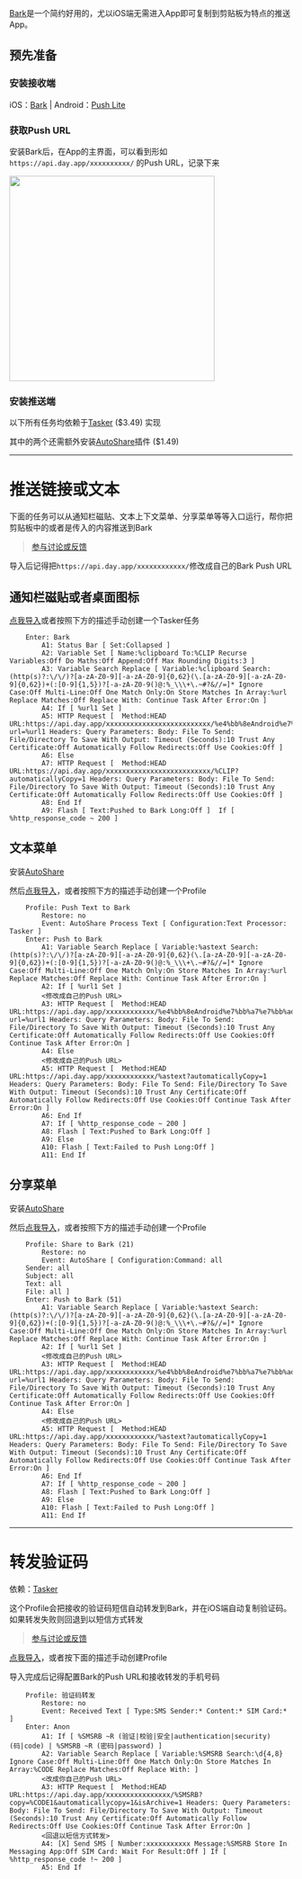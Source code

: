[Bark](https://github.com/Finb/Bark)是一个简约好用的，尤以iOS端无需进入App即可复制到剪贴板为特点的推送App。

## 预先准备

### 安装接收端

iOS：[Bark](https://apps.apple.com/cn/app/id1403753865) | Android：[Push Lite](https://github.com/xlvecle/PushLite/releases)

### 获取Push URL

安装Bark后，在App的主界面，可以看到形如 ```https://api.day.app/xxxxxxxxxx/``` 的Push URL，记录下来

<img src="http://wx3.sinaimg.cn/mw690/0060lm7Tly1g0bu1cv28lj30om0j6gng.jpg" width=365 />

### 安装推送端

以下所有任务均依赖于[Tasker](https://play.google.com/store/apps/details?id=net.dinglisch.android.taskerm) ($3.49) 实现

其中的两个还需额外安装[AutoShare](https://play.google.com/store/apps/details?id=com.joaomgcd.autoshare)插件 ($1.49)

---

# 推送链接或文本

下面的任务可以从通知栏磁贴、文本上下文菜单、分享菜单等等入口运行，帮你把剪贴板中的或者是传入的内容推送到Bark

> [参与讨论或反馈](https://meta.appinn.net/t/19189)

导入后记得把```https://api.day.app/xxxxxxxxxxxx/```修改成自己的Bark Push URL

## 通知栏磁贴或者桌面图标

[点我导入](https://taskernet.com/shares/?user=AS35m8kd%2B%2B8TCtuKD5vi%2BgxDuL5p9VAa8vrSP6viIGO6nBMQGv6ntB%2BfsCHAjiN7MZx1YA%3D%3D&id=Task%3ABark)或者按照下方的描述手动创建一个Tasker任务

```
    Enter: Bark
    	A1: Status Bar [ Set:Collapsed ] 
    	A2: Variable Set [ Name:%clipboard To:%CLIP Recurse Variables:Off Do Maths:Off Append:Off Max Rounding Digits:3 ] 
    	A3: Variable Search Replace [ Variable:%clipboard Search:(http(s)?:\/\/)?[a-zA-Z0-9][-a-zA-Z0-9]{0,62}(\.[a-zA-Z0-9][-a-zA-Z0-9]{0,62})+(:[0-9]{1,5})?[-a-zA-Z0-9()@:%_\\\+\.~#?&//=]* Ignore Case:Off Multi-Line:Off One Match Only:On Store Matches In Array:%url Replace Matches:Off Replace With: Continue Task After Error:On ] 
    	A4: If [ %url1 Set ]
    	A5: HTTP Request [  Method:HEAD URL:https://api.day.app/xxxxxxxxxxxxxxxxxxxxxxxxxx/%e4%bb%8eAndroid%e7%bb%a7%e7%bb%ad?url=%url1 Headers: Query Parameters: Body: File To Send: File/Directory To Save With Output: Timeout (Seconds):10 Trust Any Certificate:Off Automatically Follow Redirects:Off Use Cookies:Off ] 
    	A6: Else 
    	A7: HTTP Request [  Method:HEAD URL:https://api.day.app/xxxxxxxxxxxxxxxxxxxxxxxxxx/%CLIP?automaticallyCopy=1 Headers: Query Parameters: Body: File To Send: File/Directory To Save With Output: Timeout (Seconds):10 Trust Any Certificate:Off Automatically Follow Redirects:Off Use Cookies:Off ] 
    	A8: End If 
    	A9: Flash [ Text:Pushed to Bark Long:Off ]  If [ %http_response_code ~ 200 ]
```

## 文本菜单

安装[AutoShare](https://play.google.com/store/apps/details?id=com.joaomgcd.autoshare)

然后[点我导入](https://taskernet.com/shares/?user=AS35m8kd%2B%2B8TCtuKD5vi%2BgxDuL5p9VAa8vrSP6viIGO6nBMQGv6ntB%2BfsCHAjiN7MZx1YA%3D%3D&id=Profile%3APush+Text+to+Bark)，或者按照下方的描述手动创建一个Profile

```
    Profile: Push Text to Bark
    	Restore: no
    	Event: AutoShare Process Text [ Configuration:Text Processor: Tasker ]
    Enter: Push to Bark
    	A1: Variable Search Replace [ Variable:%astext Search:(http(s)?:\/\/)?[a-zA-Z0-9][-a-zA-Z0-9]{0,62}(\.[a-zA-Z0-9][-a-zA-Z0-9]{0,62})+(:[0-9]{1,5})?[-a-zA-Z0-9()@:%_\\\+\.~#?&//=]* Ignore Case:Off Multi-Line:Off One Match Only:On Store Matches In Array:%url Replace Matches:Off Replace With: Continue Task After Error:On ] 
    	A2: If [ %url1 Set ]
    	<修改成自己的Push URL>
    	A3: HTTP Request [  Method:HEAD URL:https://api.day.app/xxxxxxxxxxxx/%e4%bb%8eAndroid%e7%bb%a7%e7%bb%ad?url=%url1 Headers: Query Parameters: Body: File To Send: File/Directory To Save With Output: Timeout (Seconds):10 Trust Any Certificate:Off Automatically Follow Redirects:Off Use Cookies:Off Continue Task After Error:On ] 
    	A4: Else 
    	<修改成自己的Push URL>
    	A5: HTTP Request [  Method:HEAD URL:https://api.day.app/xxxxxxxxxxxx/%astext?automaticallyCopy=1 Headers: Query Parameters: Body: File To Send: File/Directory To Save With Output: Timeout (Seconds):10 Trust Any Certificate:Off Automatically Follow Redirects:Off Use Cookies:Off Continue Task After Error:On ] 
    	A6: End If 
    	A7: If [ %http_response_code ~ 200 ]
    	A8: Flash [ Text:Pushed to Bark Long:Off ] 
    	A9: Else 
    	A10: Flash [ Text:Failed to Push Long:Off ] 
    	A11: End If 
```

## 分享菜单

安装[AutoShare](https://play.google.com/store/apps/details?id=com.joaomgcd.autoshare)

然后[点我导入](https://taskernet.com/shares/?user=AS35m8kd%2B%2B8TCtuKD5vi%2BgxDuL5p9VAa8vrSP6viIGO6nBMQGv6ntB%2BfsCHAjiN7MZx1YA%3D%3D&id=Profile%3AShare+to+Bark)，或者按照下方的描述手动创建一个Profile

```
    Profile: Share to Bark (21)
    	Restore: no
    	Event: AutoShare [ Configuration:Command: all
    Sender: all
    Subject: all
    Text: all
    File: all ]
    Enter: Push to Bark (51)
    	A1: Variable Search Replace [ Variable:%astext Search:(http(s)?:\/\/)?[a-zA-Z0-9][-a-zA-Z0-9]{0,62}(\.[a-zA-Z0-9][-a-zA-Z0-9]{0,62})+(:[0-9]{1,5})?[-a-zA-Z0-9()@:%_\\\+\.~#?&//=]* Ignore Case:Off Multi-Line:Off One Match Only:On Store Matches In Array:%url Replace Matches:Off Replace With: Continue Task After Error:On ] 
    	A2: If [ %url1 Set ]
    	<修改成自己的Push URL>
    	A3: HTTP Request [  Method:HEAD URL:https://api.day.app/xxxxxxxxxxxx/%e4%bb%8eAndroid%e7%bb%a7%e7%bb%ad?url=%url1 Headers: Query Parameters: Body: File To Send: File/Directory To Save With Output: Timeout (Seconds):10 Trust Any Certificate:Off Automatically Follow Redirects:Off Use Cookies:Off Continue Task After Error:On ] 
    	A4: Else 
    	<修改成自己的Push URL>
    	A5: HTTP Request [  Method:HEAD URL:https://api.day.app/xxxxxxxxxxxx/%astext?automaticallyCopy=1 Headers: Query Parameters: Body: File To Send: File/Directory To Save With Output: Timeout (Seconds):10 Trust Any Certificate:Off Automatically Follow Redirects:Off Use Cookies:Off Continue Task After Error:On ] 
    	A6: End If 
    	A7: If [ %http_response_code ~ 200 ]
    	A8: Flash [ Text:Pushed to Bark Long:Off ] 
    	A9: Else 
    	A10: Flash [ Text:Failed to Push Long:Off ] 
    	A11: End If 
```

---

# 转发验证码

依赖：[Tasker](https://play.google.com/store/apps/details?id=net.dinglisch.android.taskerm)

这个Profile会把接收的验证码短信自动转发到Bark，并在iOS端自动复制验证码。如果转发失败则回退到以短信方式转发

> [参与讨论或反馈](https://meta.appinn.net/t/19650)

[点我导入](https://taskernet.com/shares/?user=AS35m8kd%2B%2B8TCtuKD5vi%2BgxDuL5p9VAa8vrSP6viIGO6nBMQGv6ntB%2BfsCHAjiN7MZx1YA%3D%3D&id=Profile%3A%E9%AA%8C%E8%AF%81%E7%A0%81%E8%BD%AC%E5%8F%91)，或者按下面的描述手动创建Profile

导入完成后记得配置Bark的Push URL和接收转发的手机号码

```
    Profile: 验证码转发
    	Restore: no
    	Event: Received Text [ Type:SMS Sender:* Content:* SIM Card:* ]
    Enter: Anon
    	A1: If [ %SMSRB ~R (验证|校验|安全|authentication|security)(码|code) | %SMSRB ~R (密码|password) ]
    	A2: Variable Search Replace [ Variable:%SMSRB Search:\d{4,8} Ignore Case:Off Multi-Line:Off One Match Only:On Store Matches In Array:%CODE Replace Matches:Off Replace With: ] 
    	<改成你自己的Push URL>
    	A3: HTTP Request [  Method:HEAD URL:https://api.day.app/xxxxxxxxxxxxxxxx/%SMSRB?copy=%CODE1&automaticallycopy=1&isArchive=1 Headers: Query Parameters: Body: File To Send: File/Directory To Save With Output: Timeout (Seconds):10 Trust Any Certificate:Off Automatically Follow Redirects:Off Use Cookies:Off Continue Task After Error:On ] 
    	<回退以短信方式转发>
    	A4: [X] Send SMS [ Number:xxxxxxxxxxx Message:%SMSRB Store In Messaging App:Off SIM Card: Wait For Result:Off ] If [ %http_response_code !~ 200 ]
    	A5: End If 
```